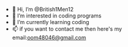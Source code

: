 - 👋 Hi, I’m @British1Men12
- 👀 I’m interested in coding programs
- 🌱 I’m currently learning coding
- 📫 if you want to contact me then here's my email:oom48046@gmail.com
